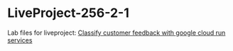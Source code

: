 # LiveProject-256-2-1
Lab files for liveproject:
[Classify customer feedback with google cloud run services](https://liveproject.manning.com/module/256_2_1/classify-customer-feedback-with-google-cloud-run-services)

